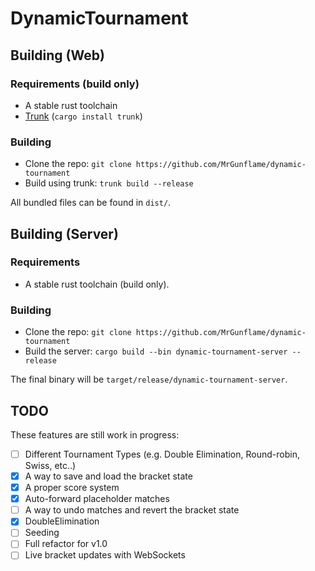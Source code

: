 # DynamicTournament

## Building (Web)

### Requirements (build only)

- A stable rust toolchain
- [Trunk](https://crates.io/crates/trunk) (`cargo install trunk`)

### Building

- Clone the repo: `git clone https://github.com/MrGunflame/dynamic-tournament`
- Build using trunk: `trunk build --release`

All bundled files can be found in `dist/`.

## Building (Server)

### Requirements

- A stable rust toolchain (build only).

### Building

- Clone the repo: `git clone https://github.com/MrGunflame/dynamic-tournament`
- Build the server: `cargo build --bin dynamic-tournament-server --release`

The final binary will be `target/release/dynamic-tournament-server`.

## TODO

These features are still work in progress:
- [ ] Different Tournament Types (e.g. Double Elimination, Round-robin, Swiss, etc..)
- [x] A way to save and load the bracket state
- [x] A proper score system
- [x] Auto-forward placeholder matches
- [ ] A way to undo matches and revert the bracket state
- [x] DoubleElimination
- [ ] Seeding
- [ ] Full refactor for v1.0
- [ ] Live bracket updates with WebSockets
